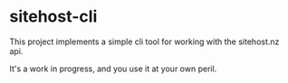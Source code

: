 # sitehost-cli

This project implements a simple cli tool for working with the sitehost.nz api.

It's a work in progress, and you use it at your own peril. 
